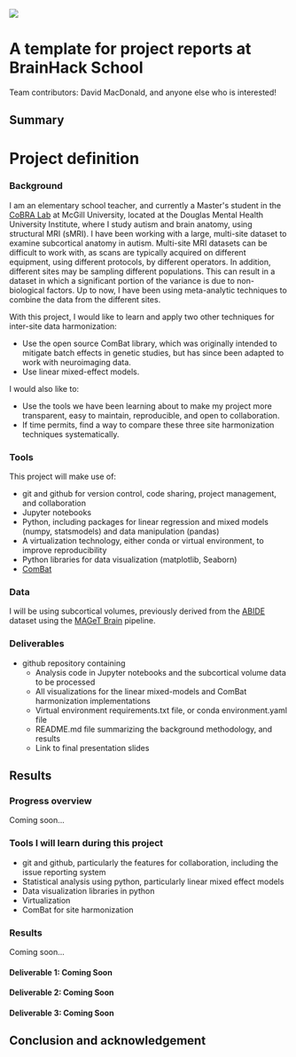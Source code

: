 [![](https://img.shields.io/badge/Visit-our%20project%20page-ff69b4)](https://school.brainhackmtl.org/project/template)

# A template for project reports at BrainHack School

Team contributors: David MacDonald, and anyone else who is interested!

## Summary 

# Project definition 

### Background

I am an elementary school teacher, and currently a Master's student in the [CoBRA Lab](http://cobralab.ca) at McGill University, located at the Douglas Mental Health University Institute, where I study autism and brain anatomy, using structural MRI (sMRI). I have been working with a large, multi-site dataset to examine subcortical anatomy in autism. Multi-site MRI datasets can be difficult to work with, as scans are typically acquired on different equipment, using different protocols, by different operators. In addition, different sites may be sampling different populations. This can result in a dataset in which a significant portion of the variance is due to non-biological factors. Up to now, I have been using meta-analytic techniques to combine the data from the different sites. 

With this project, I would like to learn and apply two other techniques for inter-site data harmonization:
 * Use the open source ComBat library, which was originally intended to mitigate batch effects in genetic studies, but has since been adapted to work with neuroimaging data.
 * Use linear mixed-effect models. 

I would also like to:
 * Use the tools we have been learning about to make my project more transparent, easy to maintain, reproducible, and open to collaboration.
 * If time permits, find a way to compare these three site harmonization techniques systematically.

### Tools 

This project will make use of:
 * git and github for version control, code sharing, project management, and collaboration
 * Jupyter notebooks
 * Python, including packages for linear regression and mixed models (numpy, statsmodels) and data manipulation (pandas)
 * A virtualization technology, either conda or virtual environment, to improve reproducibility
 * Python libraries for data visualization (matplotlib, Seaborn) 
 * [ComBat](https://github.com/Jfortin1/ComBatHarmonization)

### Data 

I will be using subcortical volumes, previously derived from the [ABIDE](http://fcon_1000.projects.nitrc.org/indi/abide/) dataset using the [MAGeT Brain](https://github.com/CobraLab/MAGeTbrain) pipeline.  
 
### Deliverables

 * github repository containing 
     * Analysis code in Jupyter notebooks and the subcortical volume data to be processed
     * All visualizations for the linear mixed-models and ComBat harmonization implementations
     * Virtual environment requirements.txt file, or conda environment.yaml file
     * README.md file summarizing the background methodology, and results
     * Link to final presentation slides

## Results 

### Progress overview

Coming soon...

### Tools I will learn during this project

* git and github, particularly the features for collaboration, including the issue reporting system
* Statistical analysis using python, particularly linear mixed effect models
* Data visualization libraries in python
* Virtualization
* ComBat for site harmonization
 
### Results 
Coming soon...

#### Deliverable 1: Coming Soon


#### Deliverable 2: Coming Soon


#### Deliverable 3: Coming Soon 
 
 
 
## Conclusion and acknowledgement

